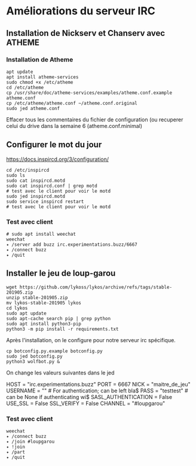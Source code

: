 # Améliorations du serveur IRC
## Installation de Nickserv et Chanserv avec ATHEME
### Installation de Atheme
```
apt update
apt install atheme-services
sudo chmod +x /etc/atheme
cd /etc/atheme
cp /usr/share/doc/atheme-services/examples/atheme.conf.example atheme.conf
cp /etc/atheme/atheme.conf ~/atheme.conf.original
sudo jed atheme.conf
```
Effacer tous les commentaires du fichier de configuration 
(ou recuperer celui du drive dans la semaine 6 (atheme.conf.minimal)

## Configurer le mot du jour
https://docs.inspircd.org/3/configuration/

```
cd /etc/inspircd
sudo ls
sudo cat inspircd.motd
sudo cat inspircd.conf | grep motd
# test avec le client pour voir le motd
sudo jed inspircd.motd
sudo service inspircd restart
# test avec le client pour voir le motd
```


### Test avec client

```
# sudo apt install weechat
weechat
✦ /server add buzz irc.experimentations.buzz/6667
✦ /connect buzz
✦ /quit
```

## Installer le jeu de loup-garou

```
wget https://github.com/lykoss/lykos/archive/refs/tags/stable-201905.zip
unzip stable-201905.zip 
mv lykos-stable-201905 lykos
cd lykos
sudo apt update
sudo apt-cache search pip | grep python
sudo apt install python3-pip
python3 -m pip install -r requirements.txt
```
Après l'installation, on le configure pour notre serveur irc spécifique.
```
cp botconfig.py.example botconfig.py
sudo jed botconfig.py
python3 wolfbot.py &
```
On change les valeurs suivantes dans le jed

HOST = "irc.experimentations.buzz"
PORT = 6667
NICK = "maitre_de_jeu"
USERNAME = ""  # For authentication; can be left bla$
PASS = "testtest" # can be None if authenticating wi$
SASL_AUTHENTICATION = False
USE_SSL = False
SSL_VERIFY = False
CHANNEL = "#loupgarou"

### Test avec client

```
weechat
✦ /connect buzz
✦ /join #loupgarou
✦ !join
✦ /part
✦ /quit
```

